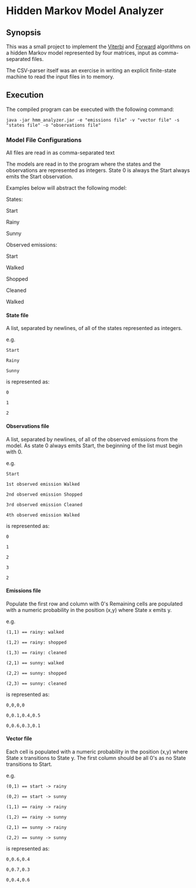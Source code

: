 # Hidden Markov Model Analyzer

## Synopsis

This was a small project to implement the [Viterbi](https://en.wikipedia.org/wiki/Viterbi_algorithm) and [Forward](https://en.wikipedia.org/wiki/Forward_algorithm)
algorithms on a hidden Markov model represented by four matrices, input as comma-separated files.

The CSV-parser itself was an exercise in writing an explicit finite-state machine to read the input files in to memory.


## Execution

The compiled program can be executed with the following command:

`java -jar hmm_analyzer.jar -e "emissions file" -v "vector file" -s "states file" -o "observations file"`

### Model File Configurations
All files are read in as comma-separated text

The models are read in to the program where the states and the observations are represented as integers.  State 0 is always the Start always emits the Start observation.

Examples below will abstract the following model:

States:

Start

Rainy

Sunny


Observed emissions:

Start

Walked

Shopped

Cleaned

Walked


#### State file
A list, separated by newlines, of all of the states represented as integers.

e.g.
```
Start

Rainy

Sunny
```
is represented as:

```
0

1

2
```

#### Observations file
A list, separated by newlines, of all of the observed emissions from the model. As state 0 always emits Start, the beginning of the list must begin with 0.

e.g.
```
Start

1st observed emission Walked

2nd observed emission Shopped

3rd observed emission Cleaned

4th observed emission Walked
```
is represented as:

```
0

1

2

3

2
```


#### Emissions file
Populate the first row and column with 0's
Remaining cells are populated with a numeric probability in the position (x,y) where State x emits y.

e.g.
```
(1,1) == rainy: walked

(1,2) == rainy: shopped

(1,3) == rainy: cleaned

(2,1) == sunny: walked

(2,2) == sunny: shopped

(2,3) == sunny: cleaned
```
is represented as:


```
0,0,0,0

0,0.1,0.4,0.5

0,0.6,0.3,0.1
```

#### Vector file
Each cell is populated with a numeric probability in the position (x,y) where State x transitions to State y.
The first column should be all 0's as no State transitions to Start.

e.g.
```
(0,1) == start -> rainy

(0,2) == start -> sunny

(1,1) == rainy -> rainy

(1,2) == rainy -> sunny

(2,1) == sunny -> rainy

(2,2) == sunny -> sunny
```
is represented as:


```
0,0.6,0.4

0,0.7,0.3

0,0.4,0.6
```
